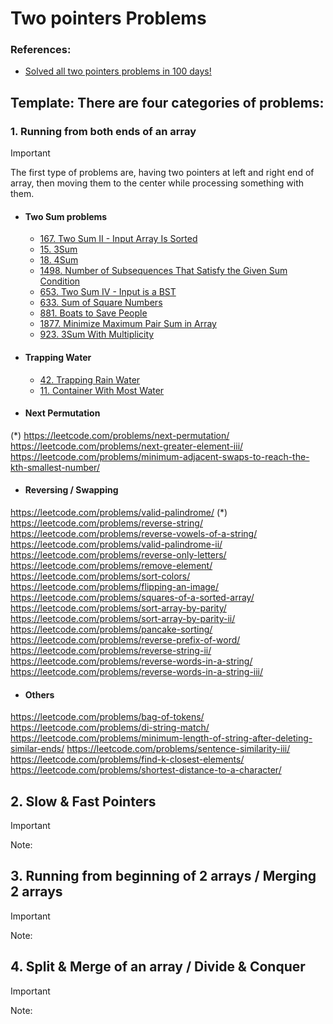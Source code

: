 # Two pointers Problems

### References:
- [Solved all two pointers problems in 100 days!](https://leetcode.com/discuss/study-guide/1688903/Solved-all-two-pointers-problems-in-100-days)

## Template: There are four categories of problems:
   ###  1. Running from both ends of an array   
   > [!IMPORTANT]
   > The first type of problems are, having two pointers at left and right end of array, then moving them to the center while processing something with them.
      
   - #### Two Sum problems
      - [167. Two Sum II - Input Array Is Sorted](https://leetcode.com/problems/two-sum-ii-input-array-is-sorted/)
      - [15. 3Sum](https://leetcode.com/problems/3sum/)
      - [18. 4Sum](https://leetcode.com/problems/4sum/)
      - [1498. Number of Subsequences That Satisfy the Given Sum Condition](https://leetcode.com/problems/number-of-subsequences-that-satisfy-the-given-sum-condition/)
      - [653. Two Sum IV - Input is a BST](https://leetcode.com/problems/two-sum-iv-input-is-a-bst/)
      - [633. Sum of Square Numbers](https://leetcode.com/problems/sum-of-square-numbers/)
      - [881. Boats to Save People](https://leetcode.com/problems/boats-to-save-people/)
      - [1877. Minimize Maximum Pair Sum in Array](https://leetcode.com/problems/minimize-maximum-pair-sum-in-array/)
      - [923. 3Sum With Multiplicity](https://leetcode.com/problems/3sum-with-multiplicity/)
   
   - #### Trapping Water
      - [42. Trapping Rain Water](https://leetcode.com/problems/trapping-rain-water/)
      - [11. Container With Most Water](https://leetcode.com/problems/container-with-most-water/)
   
   
   - #### Next Permutation
   (*) https://leetcode.com/problems/next-permutation/
   https://leetcode.com/problems/next-greater-element-iii/
   https://leetcode.com/problems/minimum-adjacent-swaps-to-reach-the-kth-smallest-number/
   
   
   - #### Reversing / Swapping
   https://leetcode.com/problems/valid-palindrome/
   (*) https://leetcode.com/problems/reverse-string/
   https://leetcode.com/problems/reverse-vowels-of-a-string/
   https://leetcode.com/problems/valid-palindrome-ii/
   https://leetcode.com/problems/reverse-only-letters/
   https://leetcode.com/problems/remove-element/
   https://leetcode.com/problems/sort-colors/
   https://leetcode.com/problems/flipping-an-image/
   https://leetcode.com/problems/squares-of-a-sorted-array/
   https://leetcode.com/problems/sort-array-by-parity/
   https://leetcode.com/problems/sort-array-by-parity-ii/
   https://leetcode.com/problems/pancake-sorting/
   https://leetcode.com/problems/reverse-prefix-of-word/
   https://leetcode.com/problems/reverse-string-ii/
   https://leetcode.com/problems/reverse-words-in-a-string/
   https://leetcode.com/problems/reverse-words-in-a-string-iii/
   
   - #### Others
   https://leetcode.com/problems/bag-of-tokens/
   https://leetcode.com/problems/di-string-match/
   https://leetcode.com/problems/minimum-length-of-string-after-deleting-similar-ends/
   https://leetcode.com/problems/sentence-similarity-iii/
   https://leetcode.com/problems/find-k-closest-elements/
   https://leetcode.com/problems/shortest-distance-to-a-character/

   ## 2. Slow & Fast Pointers
   > [!IMPORTANT]
   > Note:

   ## 3. Running from beginning of 2 arrays / Merging 2 arrays
   > [!IMPORTANT]
   > Note:

   ## 4. Split & Merge of an array / Divide & Conquer
   > [!IMPORTANT]
   > Note:
